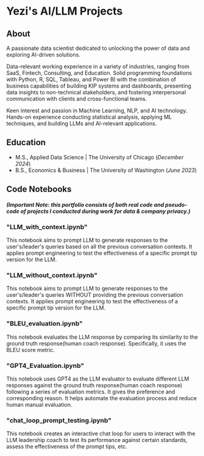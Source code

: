 # Yezi's AI/LLM Projects

## About
A passionate data scientist dedicated to unlocking the power of data and exploring AI-driven solutions. 

Data-relevant working experience in a variety of industries, ranging from SaaS, Fintech, Consulting, and Education. Solid programming foundations with Python, R, SQL, Tableau, and Power BI with the combination of business capabilities of building KIP systems and dashboards, presenting data insights to non-technical stakeholders, and fostering interpersonal communication with clients and cross-functional teams.

Keen interest and passion in Machine Learning, NLP, and AI technology. Hands-on experience conducting statistical analysis, applying ML techniques, and building LLMs and AI-relevant applications.

## Education							       		
- M.S., Applied Data Science	| The University of Chicago (_December 2024_)	 			        		
- B.S., Economics & Business | The University of Washington (_June 2023_)

## Code Notebooks
#### _(Important Note: this portfolio consists of both real code and pseudo-code of projects I conducted during work for data & company privacy.)_

### **"LLM_with_context.ipynb"**
This notebook aims to prompt LLM to generate responses to the user's/leader's queries based on all the previous conversation contexts. It applies prompt engineering to test the effectiveness of a specific prompt tip version for the LLM.

### **"LLM_without_context.ipynb"**
This notebook aims to prompt LLM to generate responses to the user's/leader's queries WITHOUT providing the previous conversation contexts. It applies prompt engineering to test the effectiveness of a specific prompt tip version for the LLM.

### **"BLEU_evaluation.ipynb"**
This notebook evaluates the LLM response by comparing its similarity to the ground truth response(human coach response). Specifically, it uses the BLEU score metric.

### **"GPT4_Evaluation.ipynb"**
This notebook uses GPT4 as the LLM evaluator to evaluate different LLM responses against the ground truth response(human coach response) following a series of evaluation metrics. It gives the preference and corresponding reason. It helps automate the evaluation process and reduce human manual evaluation.

### **"chat_loop_prompt_testing.ipynb"**
This notebook creates an interactive chat loop for users to interact with the LLM leadership coach to test its performance against certain standards, assess the effectiveness of the prompt tips, etc.
